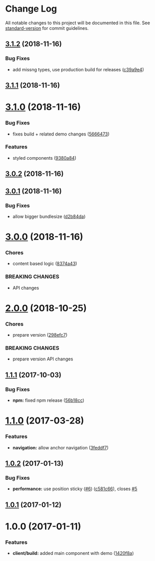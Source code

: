 # Change Log

All notable changes to this project will be documented in this file. See [standard-version](https://github.com/conventional-changelog/standard-version) for commit guidelines.

<a name="3.1.2"></a>
## [3.1.2](https://github.com/pixelass/react-over-scroll/compare/v3.1.1...v3.1.2) (2018-11-16)


### Bug Fixes

* add missng types, use production build for releases ([c39a9e4](https://github.com/pixelass/react-over-scroll/commit/c39a9e4))



<a name="3.1.1"></a>
## [3.1.1](https://github.com/pixelass/react-over-scroll/compare/v3.1.0...v3.1.1) (2018-11-16)



<a name="3.1.0"></a>
# [3.1.0](https://github.com/pixelass/react-over-scroll/compare/v3.0.2...v3.1.0) (2018-11-16)


### Bug Fixes

* fixes build + related demo changes ([5666473](https://github.com/pixelass/react-over-scroll/commit/5666473))


### Features

* styled components ([9380a84](https://github.com/pixelass/react-over-scroll/commit/9380a84))



<a name="3.0.2"></a>

## [3.0.2](https://github.com/pixelass/react-over-scroll/compare/v3.0.1...v3.0.2) (2018-11-16)

<a name="3.0.1"></a>

## [3.0.1](https://github.com/pixelass/react-over-scroll/compare/v3.0.0...v3.0.1) (2018-11-16)

### Bug Fixes

-   allow bigger bundlesize ([d2b84da](https://github.com/pixelass/react-over-scroll/commit/d2b84da))

<a name="3.0.0"></a>

# [3.0.0](https://github.com/pixelass/react-over-scroll/compare/v2.0.0...v3.0.0) (2018-11-16)

### Chores

-   content based logic ([8374a43](https://github.com/pixelass/react-over-scroll/commit/8374a43))

### BREAKING CHANGES

-   API changes

<a name="2.0.0"></a>

# [2.0.0](https://github.com/pixelass/react-over-scroll/compare/v1.1.1...v2.0.0) (2018-10-25)

### Chores

-   prepare version ([298efc7](https://github.com/pixelass/react-over-scroll/commit/298efc7))

### BREAKING CHANGES

-   prepare version API changes

<a name="1.1.1"></a>

## [1.1.1](https://github.com/pixelass/react-over-scroll/compare/v1.1.0...v1.1.1) (2017-10-03)

### Bug Fixes

-   **npm:** fixed npm release ([56b18cc](https://github.com/pixelass/react-over-scroll/commit/56b18cc))

<a name="1.1.0"></a>

# [1.1.0](https://github.com/pixelass/react-over-scroll/compare/v1.0.2...v1.1.0) (2017-03-28)

### Features

-   **navigation:** allow anchor navigation ([3feddf7](https://github.com/pixelass/react-over-scroll/commit/3feddf7))

<a name="1.0.2"></a>

## [1.0.2](https://github.com/pixelass/react-over-scroll/compare/v1.0.1...v1.0.2) (2017-01-13)

### Bug Fixes

-   **performance:** use position sticky ([#6](https://github.com/pixelass/react-over-scroll/issues/6)) ([c581c66](https://github.com/pixelass/react-over-scroll/commit/c581c66)), closes [#5](https://github.com/pixelass/react-over-scroll/issues/5)

<a name="1.0.1"></a>

## [1.0.1](https://github.com/pixelass/react-over-scroll/compare/v1.0.0...v1.0.1) (2017-01-12)

<a name="1.0.0"></a>

# 1.0.0 (2017-01-11)

### Features

-   **client/build:** added main component with demo ([1420f8a](https://github.com/pixelass/react-over-scroll/commit/1420f8a))
